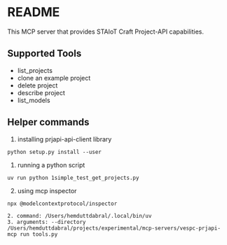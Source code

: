 # README

This MCP server that provides STAIoT Craft Project-API capabilities. 

## Supported Tools
- list_projects
- clone an example project
- delete project
- describe project
- list_models

## Helper commands

1. installing prjapi-api-client library
```
python setup.py install --user
```

1. running a python script
```
uv run python 1simple_test_get_projects.py
```

2. using mcp inspector
```
npx @modelcontextprotocol/inspector

2. command: /Users/hemduttdabral/.local/bin/uv
3. arguments: --directory /Users/hemduttdabral/projects/experimental/mcp-servers/vespc-prjapi-mcp run tools.py
```